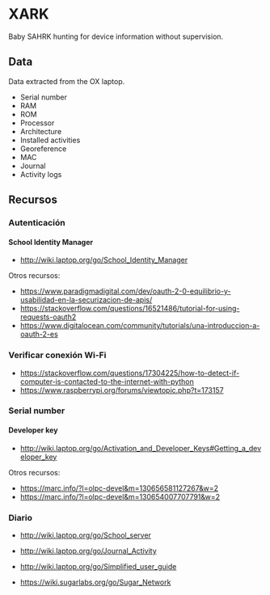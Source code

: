 # XARK
Baby SAHRK hunting for device information without supervision.

## Data
Data extracted from the OX laptop.

* Serial number
* RAM
* ROM
* Processor
* Architecture
* Installed activities
* Georeference
* MAC
* Journal
* Activity logs

## Recursos

### Autenticación

#### School Identity Manager

* http://wiki.laptop.org/go/School_Identity_Manager

Otros recursos:
* https://www.paradigmadigital.com/dev/oauth-2-0-equilibrio-y-usabilidad-en-la-securizacion-de-apis/
* https://stackoverflow.com/questions/16521486/tutorial-for-using-requests-oauth2
* https://www.digitalocean.com/community/tutorials/una-introduccion-a-oauth-2-es

### Verificar conexión Wi-Fi
* https://stackoverflow.com/questions/17304225/how-to-detect-if-computer-is-contacted-to-the-internet-with-python
* https://www.raspberrypi.org/forums/viewtopic.php?t=173157

### Serial number

#### Developer key

* http://wiki.laptop.org/go/Activation_and_Developer_Keys#Getting_a_developer_key

Otros recursos:
* https://marc.info/?l=olpc-devel&m=130656581127267&w=2
* https://marc.info/?l=olpc-devel&m=130654007707791&w=2

### Diario

* http://wiki.laptop.org/go/School_server
* http://wiki.laptop.org/go/Journal_Activity
* http://wiki.laptop.org/go/Simplified_user_guide

* https://wiki.sugarlabs.org/go/Sugar_Network

